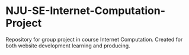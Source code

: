 # NJU-SE-Internet-Computation-Project
Repository for group project in course Internet Computation. Created for both website development learning and producing.
